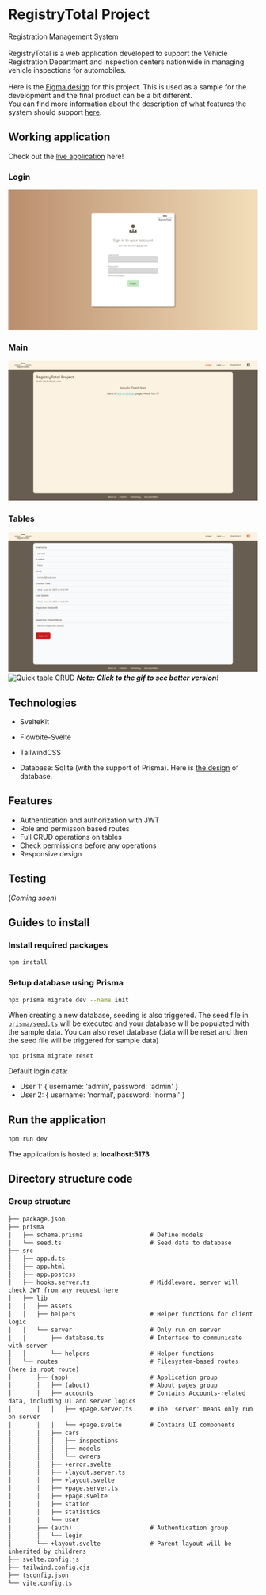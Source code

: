 # RegistryTotal Project
Registration Management System<br>  
RegistryTotal is a web application developed to support the Vehicle Registration Department and inspection centers nationwide in managing vehicle inspections for automobiles.<br><br>
Here is the [Figma design](https://www.figma.com/file/gMfg7f2zmkh2htwS3nbNgu/RegistryTotal-Design?type=design&node-id=0%3A1&mode=design&t=Y0UUur5GRfDrIUBv-1) for this project. This is used as a sample for the development and the final product can be a bit different.<br>
You can find more information about the description of what features the system should support [here](https://itest.com.vn/lects/webappdev/mockproj/registry-total.htm).<br>

## Working application
Check out the [live application](https://registry-total-poz1.onrender.com) here!

### Login
![Login page](/src//lib//assets/LoginPage.png)

### Main
![Main page](/src//lib//assets/HomePage.png)

### Tables
![User page](/src//lib/assets/UserPage.png)
![Quick table CRUD](/src/lib/assets/TablesQuickTest.gif)
***Note: Click to the gif to see better version!***

## Technologies
- SvelteKit
- Flowbite-Svelte

- TailwindCSS

- Database: Sqlite (with the support of Prisma). Here is [the design](https://drive.google.com/file/d/1mZW18g7-S2kMsiV3-fFJsAKn7yUjEkik/view?usp=sharing) of database.

## Features
- Authentication and authorization with JWT
- Role and permisson based routes
- Full CRUD operations on tables
- Check permissions before any operations
- Responsive design

## Testing
(*Coming soon*)

## Guides to install

### Install required packages
```bash
npm install
```

### Setup database using Prisma
```bash
npx prisma migrate dev --name init
```
When creating a new database, seeding is also triggered. The seed file in [`prisma/seed.ts`](`prisma/seed.ts`) will be executed and your database will be populated with the sample data.
You can also reset database (data will be reset and then the seed file will be triggered for sample data)
```bash
npx prisma migrate reset
```
Default login data:
- User 1: { username: 'admin', password: 'admin' }
- User 2: { username: 'normal', password: 'normal' }

## Run the application
```bash
npm run dev
```
The application is hosted at <strong>localhost:5173</strong>

## Directory structure code
### Group structure
````
├── package.json
├── prisma
│   ├── schema.prisma                   # Define models
│   └── seed.ts                         # Seed data to database
├── src
│   ├── app.d.ts
│   ├── app.html
│   ├── app.postcss
│   ├── hooks.server.ts                 # Middleware, server will check JWT from any request here
│   ├── lib
│   │   ├── assets                      
│   │   ├── helpers                     # Helper functions for client logic
│   │   └── server                      # Only run on server
│   │       ├── database.ts             # Interface to communicate with server
│   │       └── helpers                 # Helper functions
│   └── routes                          # Filesystem-based routes (here is root route)
│       ├── (app)                       # Application group
│       │   ├── (about)                 # About pages group
│       │   ├── accounts                # Contains Accounts-related data, including UI and server logics
│       │   │   ├── +page.server.ts     # The 'server' means only run on server
│       │   │   └── +page.svelte        # Contains UI components
│       │   ├── cars
│       │   │   ├── inspections
│       │   │   ├── models
│       │   │   └── owners
│       │   ├── +error.svelte
│       │   ├── +layout.server.ts
│       │   ├── +layout.svelte 
│       │   ├── +page.server.ts
│       │   ├── +page.svelte
│       │   ├── station
│       │   ├── statistics
│       │   └── user
│       ├── (auth)                      # Authentication group
│       │   └── login
│       └── +layout.svelte              # Parent layout will be inherited by childrens
├── svelte.config.js
├── tailwind.config.cjs
├── tsconfig.json
└── vite.config.ts
````
